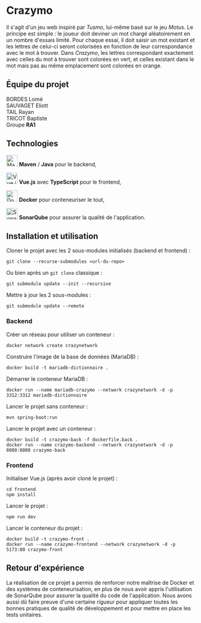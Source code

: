 # Crazymo
Il s'agit d'un jeu web inspiré par *Tusmo*, lui-même basé sur le jeu *Motus*. Le principe est simple : le joueur doit deviner un mot chargé aléatoirement en un nombre d'essais limité.
Pour chaque essai, il doit saisir un mot existant et les lettres de celui-ci seront colorisées en fonction de leur correspondance avec le mot à trouver.
Dans *Crazymo*, les lettres correspondant exactement avec celles du mot à trouver sont colorées en vert, et celles existant dans le mot mais pas au même emplacement sont colorées en orange.


## Équipe du projet
BORDES Lomé\
SAUVAGET Eliott\
TAIL Rayan\
TRICOT Baptiste\
Groupe **RA1**


## Technologies
<img src="https://user-images.githubusercontent.com/25181517/117207242-07d5a700-adf4-11eb-975e-be04e62b984b.png" alt="Maven" title="Maven" width="30"/> **Maven** / **Java** pour le backend,

<img src="https://user-images.githubusercontent.com/25181517/117448124-a2da9800-af3e-11eb-85d2-bd1b69b65603.png" alt="Vue.js" title="Vue.js" width="30"/> **Vue.js** avec **TypeScript** pour le frontend,

<img src="https://user-images.githubusercontent.com/25181517/117207330-263ba280-adf4-11eb-9b97-0ac5b40bc3be.png" alt="Docker" title="Docker" width="30"/> **Docker** pour conteneuriser le tout,

<img src="https://user-images.githubusercontent.com/25181517/184146221-671413cb-b1ae-47db-a232-b37c99281516.png" alt="SonarQube" title="SonarQube" width="30"/> **SonarQube** pour assurer la qualité de l'application.


## Installation et utilisation
Cloner le projet avec les 2 sous-modules initialisés (backend et frontend) :
```
git clone --recurse-submodules <url-du-repo>
```
Ou bien après un `git clone` classique :
```
git submodule update --init --recursive 
```

Mettre à jour les 2 sous-modules :
```
git submodule update --remote
```

### Backend
Créer un réseau pour utiliser un conteneur :
```
docker network create crazynetwork
```

Construire l'image de la base de données (MariaDB) :
```
docker build -t mariadb-dictionnaire .
```

Démarrer le conteneur MariaDB :
```
docker run --name mariadb-crazymo --network crazynetwork -d -p 3312:3312 mariadb-dictionnaire
```

Lancer le projet sans conteneur :
```
mvn spring-boot:run
```

Lancer le projet avec un conteneur :
```
docker build -t crazymo-back -f dockerfile.back .
docker run --name crazymo-backend --network crazynetwork -d -p 8080:8080 crazymo-back
```

### Frontend
Initialiser Vue.js (après avoir cloné le projet) :
```
cd frontend
npm install
```

Lancer le projet :
```
npm run dev
```

Lancer le conteneur du projet :
```
docker build -t crazymo-front .
docker run --name crazymo-frontend --network crazynetwork -d -p 5173:80 crazymo-front
```


## Retour d'expérience
La réalisation de ce projet a permis de renforcer notre maîtrise de Docker et des systèmes de conteneurisation, en plus de nous avoir appris l'utilisation de SonarQube pour assurer la qualité du code de l'application. Nous avons aussi dû faire preuve d'une certaine rigueur pour appliquer toutes les bonnes pratiques de qualité de développement et pour mettre en place les tests unitaires.
